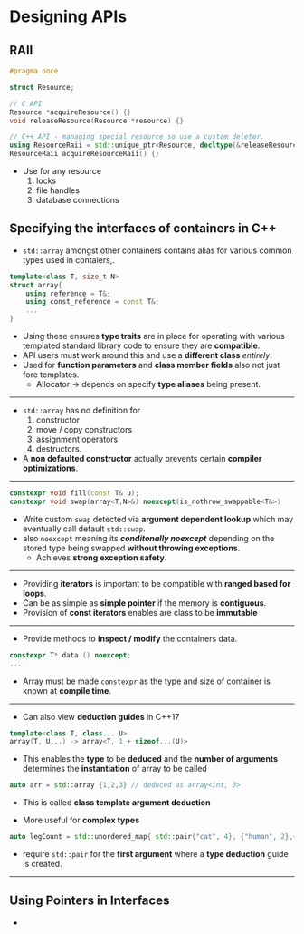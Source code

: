 # Designing APIs

## RAII

```c++
#pragma once

struct Resource;

// C API
Resource *acquireResource() {}
void releaseResource(Resource *resource) {}

// C++ API - managing special resource so use a custom deleter.
using ResourceRaii = std::unique_ptr<Resource, decltype(&releaseResource)>;
ResourceRaii acquireResourceRaii() {}
```

- Use for any resource
  1. locks
  2. file handles
  3. database connections

## Specifying the interfaces of containers in C++

- `std::array` amongst other containers contains alias for various common types used in contaiers,.

```c++
template<class T, size_t N>
struct array{
    using reference = T&;
    using const_reference = const T&;
    ...
}
```

- Using these ensures **type traits** are in place for operating with various templated standard library code to ensure they are **compatible**.
- API users must work around this and use a **different class** *entirely*.
- Used for **function parameters** and **class member fields** also not just fore templates.
  - Allocator $\to$ depends on specify **type aliases** being present.

---

- `std::array` has no definition for 
  1. constructor
  2. move / copy  constructors
  3. assignment operators
  4. destructors.
- A **non defaulted constructor** actually prevents certain **compiler optimizations**.

---

```c++
constexpr void fill(const T& u);
constexpr void swap(array<T,N>&) noexcept(is_nothrow_swappable<T&>)
```

- Write custom `swap` detected via **argument dependent lookup** which may eventually call default `std::swap`. 
- also `noexcept` meaning its ***conditonally noexcept*** depending on the stored type being swapped **without throwing exceptions**.
  - Achieves **strong exception safety**.

---

- Providing **iterators** is important to be compatible with **ranged based for loops**.
- Can be as simple as **simple pointer** if the memory is **contiguous**.
- Provision of **const iterators** enables are class to be **immutable**

---

- Provide methods to **inspect / modify** the containers data.

```c++
constexpr T* data () noexcept;
...
```

- Array must be made `constexpr` as the type and size of container is known at **compile time**.

---

- Can also view **deduction guides** in C++17 

```c++
template<class T, class... U>
array(T, U...) -> array<T, 1 + sizeof...(U)>
```

- This enables the **type** to be **deduced** and the **number of arguments** determines the **instantiation** of array to be called

```c++
auto arr = std::array {1,2,3} // deduced as array<int, 3>
```

- This is called **class template argument deduction**

- More useful for **complex types**

```c++
auto legCount = std::unordered_map{ std::pair{"cat", 4}, {"human", 2},{"mushroom", 1} };
```

- require `std::pair` for the **first argument** where a **type deduction** guide is created.

---

## Using Pointers in Interfaces

- 
